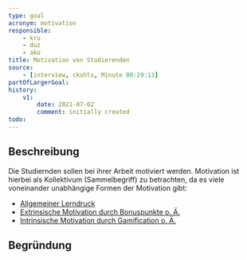 ```yaml
---
type: goal
acronym: motivation
responsible: 
    - kru
    - duz
    - ako
title: Motivation von Studierenden
source:
    - [interview, ckohls, Minute 00:29:13]
partOfLargerGoal: 
history:
    v1:
        date: 2021-07-02
        comment: initially created
todo: 
---
```


## Beschreibung

Die Studiernden sollen bei ihrer Arbeit motiviert werden. Motivation ist hierbei als Kollektivum (Sammelbegriff) zu betrachten, da es viele voneinander unabhängige Formen der Motivation gibt:

* [Allgemeiner Lerndruck]()
* [Extrinsische Motivation durch Bonuspunkte o. Ä.]()
* [Intrinsische Motivation durch Gamification o. Ä.]()

## Begründung